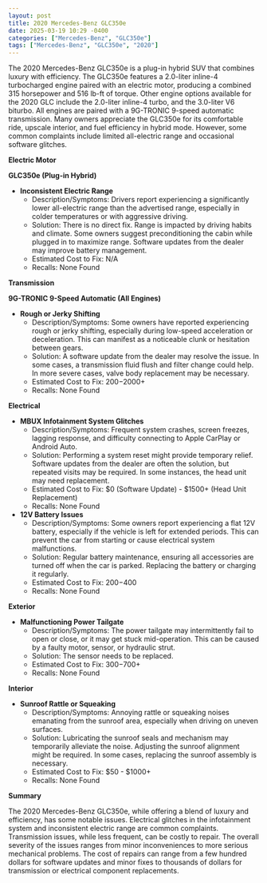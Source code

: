```yaml
---
layout: post
title: 2020 Mercedes-Benz GLC350e
date: 2025-03-19 10:29 -0400
categories: ["Mercedes-Benz", "GLC350e"]
tags: ["Mercedes-Benz", "GLC350e", "2020"]
---
```

The 2020 Mercedes-Benz GLC350e is a plug-in hybrid SUV that combines luxury with efficiency. The GLC350e features a 2.0-liter inline-4 turbocharged engine paired with an electric motor, producing a combined 315 horsepower and 516 lb-ft of torque. Other engine options available for the 2020 GLC include the 2.0-liter inline-4 turbo, and the 3.0-liter V6 biturbo. All engines are paired with a 9G-TRONIC 9-speed automatic transmission. Many owners appreciate the GLC350e for its comfortable ride, upscale interior, and fuel efficiency in hybrid mode. However, some common complaints include limited all-electric range and occasional software glitches.

**Electric Motor**

**GLC350e (Plug-in Hybrid)**

*   **Inconsistent Electric Range**
    *   Description/Symptoms: Drivers report experiencing a significantly lower all-electric range than the advertised range, especially in colder temperatures or with aggressive driving.
    *   Solution: There is no direct fix. Range is impacted by driving habits and climate. Some owners suggest preconditioning the cabin while plugged in to maximize range. Software updates from the dealer may improve battery management.
    *   Estimated Cost to Fix: N/A
    * Recalls: None Found

**Transmission**

**9G-TRONIC 9-Speed Automatic (All Engines)**

*   **Rough or Jerky Shifting**
    *   Description/Symptoms: Some owners have reported experiencing rough or jerky shifting, especially during low-speed acceleration or deceleration. This can manifest as a noticeable clunk or hesitation between gears.
    *   Solution: A software update from the dealer may resolve the issue. In some cases, a transmission fluid flush and filter change could help. In more severe cases, valve body replacement may be necessary.
    *   Estimated Cost to Fix: $200-$2000+
    * Recalls: None Found

**Electrical**

*   **MBUX Infotainment System Glitches**
    *   Description/Symptoms: Frequent system crashes, screen freezes, lagging response, and difficulty connecting to Apple CarPlay or Android Auto.
    *   Solution: Performing a system reset might provide temporary relief. Software updates from the dealer are often the solution, but repeated visits may be required. In some instances, the head unit may need replacement.
    *   Estimated Cost to Fix: $0 (Software Update) - $1500+ (Head Unit Replacement)
    * Recalls: None Found
*   **12V Battery Issues**
    * Description/Symptoms: Some owners report experiencing a flat 12V battery, especially if the vehicle is left for extended periods. This can prevent the car from starting or cause electrical system malfunctions.
    * Solution: Regular battery maintenance, ensuring all accessories are turned off when the car is parked. Replacing the battery or charging it regularly.
    * Estimated Cost to Fix: $200-$400
    * Recalls: None Found

**Exterior**

*   **Malfunctioning Power Tailgate**
    *   Description/Symptoms: The power tailgate may intermittently fail to open or close, or it may get stuck mid-operation. This can be caused by a faulty motor, sensor, or hydraulic strut.
    *   Solution: The sensor needs to be replaced.
    *   Estimated Cost to Fix: $300-$700+
    * Recalls: None Found

**Interior**

*   **Sunroof Rattle or Squeaking**
    *   Description/Symptoms: Annoying rattle or squeaking noises emanating from the sunroof area, especially when driving on uneven surfaces.
    *   Solution: Lubricating the sunroof seals and mechanism may temporarily alleviate the noise. Adjusting the sunroof alignment might be required. In some cases, replacing the sunroof assembly is necessary.
    *   Estimated Cost to Fix: $50 - $1000+
    * Recalls: None Found

**Summary**

The 2020 Mercedes-Benz GLC350e, while offering a blend of luxury and efficiency, has some notable issues. Electrical glitches in the infotainment system and inconsistent electric range are common complaints. Transmission issues, while less frequent, can be costly to repair. The overall severity of the issues ranges from minor inconveniences to more serious mechanical problems. The cost of repairs can range from a few hundred dollars for software updates and minor fixes to thousands of dollars for transmission or electrical component replacements.

